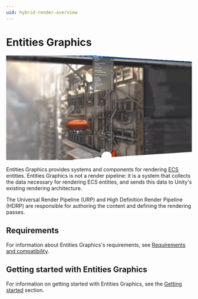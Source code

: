 ```yaml
---
uid: hybrid-render-overview
---
```

# Entities Graphics

![](images/HybridRendererSplash.png)

Entities Graphics provides systems and components for rendering [ECS](https://docs.unity3d.com/Packages/com.unity.entities@latest) entities. Entities Graphics is not a render pipeline: it is a system that collects the data necessary for rendering ECS entities, and sends this data to Unity's existing rendering architecture.

The Universal Render Pipeline (URP) and High Definition Render Pipeline (HDRP) are responsible for authoring the content and defining the rendering passes.

## Requirements

For information about Entities Graphics's requirements, see [Requirements and compatibility](requirements-and-compatibility.md).

## Getting started with Entities Graphics

For information on getting started with Entities Graphics, see the [Getting started](getting-started.md) section.
